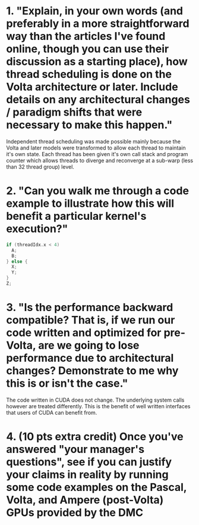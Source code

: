 # 1. "Explain, in your own words (and preferably in a more straightforward way than the articles I've found online, though you can use their discussion as a starting place), how thread scheduling is done on the Volta architecture or later. Include details on any architectural changes / paradigm shifts that were necessary to make this happen."

Independent thread scheduling was made possible mainly because the Volta and later models were transformed to allow each thread to maintain it's own state.
Each thread has been given it's own call stack and program counter which allows threads to diverge and reconverge at a sub-warp (less than 32 thread group) level.



# 2. "Can you walk me through a code example to illustrate how this will benefit a particular kernel's execution?"

```c++
if (threadIdx.x < 4)
  A;
  B;
} else {
  X;
  Y;
}
Z;
```


# 3. "Is the performance backward compatible? That is, if we run our code written and optimized for pre-Volta, are we going to lose performance due to architectural changes? Demonstrate to me why this is or isn't the case."

The code written in CUDA does not change. The underlying system calls however are treated differently. This is the benefit of well written interfaces that users of CUDA can benefit from.

# 4. (10 pts extra credit) Once you've answered "your manager's questions", see if you can justify your claims in reality by running some code examples on the Pascal, Volta, and Ampere (post-Volta) GPUs provided by the DMC

